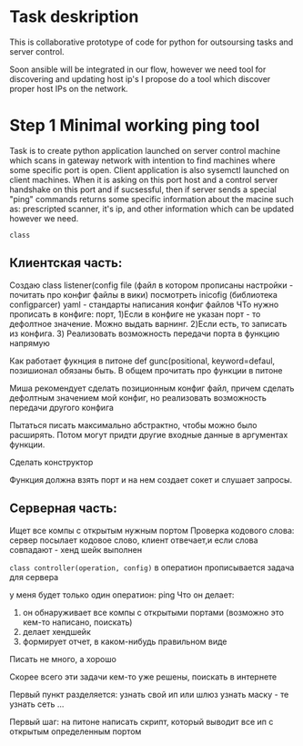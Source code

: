 # Task deskription

This is collaborative prototype of code for python for outsoursing tasks and server control.


Soon ansible will be integrated in our flow, however we need tool for discovering and updating host ip's I propose do a tool which discover proper host IPs on the network. 


# Step 1 Minimal working ping tool
Task is to create python application launched on server control machine which scans in gateway network with intention to find machines where some specific port is open. Client application is also sysemctl launched on client machines. When it is asking on this port host and a control server handshake on this port and if sucsessful, then if server sends a special "ping" commands returns some specific information about the macine such as: prescripted scanner, it's ip, and other information which can be updated however we need.

`class`

## Клиентская часть: 
Создаю class listener(config file (файл в котором прописаны настройки - почитать про конфиг файлы в вики)
посмотреть inicofig (библиотека configparcer) yaml - стандарты написания конфиг файлов
ЧТо нужно прописать в конфиге: порт, 
1)Если в конфиге не указан порт - то дефолтное значение. Можно выдать варнинг.
2)Если есть, то записать из конфига. 
3) Реализовать возможность передачи порта в функцию напрямую

Как работает фукнция в питоне
def gunc(positional, keyword=defaul,
позишионал обязаны быть. 
В общем прочитать про функции в питоне

Миша рекомендует сделать позиционным конфиг файл, причем сделать дефолтным значением мой конфиг, но реализовать возможность передачи другого конфига

Пытаться писать максимально абстрактно, чтобы можно было расширять. Потом могут придти другие входные данные в аргументах функции.

Сделать конструктор

Функция должна взять порт и на нем создает сокет и слушает запросы. 





## Серверная часть:
Ищет все компы с открытым нужным портом
Проверка кодового слова: сервер посылает кодовое слово, клиент отвечает,и если слова совпадают - хенд шейк выполнен

`class controller(operation, config)`
в оператион прописывается задача для сервера

у меня будет только один оператион: ping
Что он делает: 
1) он обнаруживает все компы с открытыми портами (возможно это кем-то написано, поискать)
2) делает хендшейк
3) формирует отчет, в каком-нибудь правильном виде

Писать не много, а хорошо


Скорее всего эти задачи кем-то уже решены, поискать в интернете

Первый пункт разделяется:
узнать свой ип или шлюз
узнать маску - те узнать сеть
...





Первый шаг: на питоне написать скрипт, который выводит все ип с открытым определенным портом







